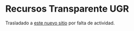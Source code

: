 # Recursos Transparente UGR


Trasladado
a [este nuevo sitio](https://github.com/JJ/recursos-transparente-ugr)
por falta de actividad.
